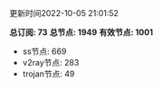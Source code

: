 更新时间2022-10-05 21:01:52

**总订阅: 73**
**总节点: 1949**
**有效节点: 1001**
- ss节点: 669
- v2ray节点: 283
- trojan节点: 49

